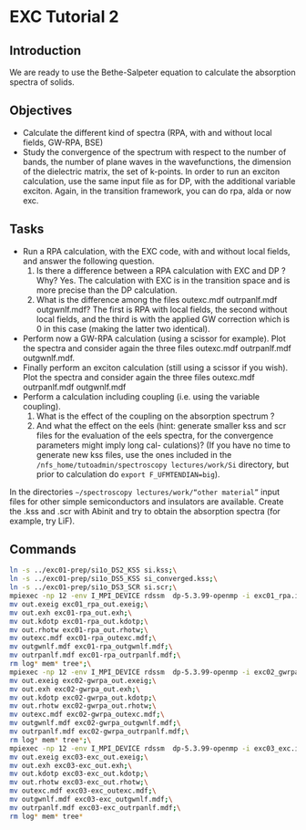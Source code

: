 EXC Tutorial 2
======================

Introduction
--------------

We are ready to use the Bethe-Salpeter equation to calculate the absorption spectra of solids.

Objectives
-------------

* Calculate the different kind of spectra (RPA, with and without local fields, GW-RPA, BSE)
* Study the convergence of the spectrum with respect to the number of bands, the number of plane waves in the wavefunctions, the dimension of the dielectric matrix, the set of k-points.
    In order to run an exciton calculation, use the same input file as for DP, with the additional variable exciton. Again, in the transition framework, you can do rpa, alda or now exc.

Tasks
-----------------

* Run a RPA calculation, with the EXC code, with and without local fields, and answer the following question.
    1. Is there a difference between a RPA calculation with EXC and DP ? Why?
        Yes. The calculation with EXC is in the transition space and is more precise than the DP calculation.
    2. What is the difference among the files outexc.mdf outrpanlf.mdf outgwnlf.mdf?
        The first is RPA with local fields, the second without local fields, and the third is with the applied GW correction which is 0 in this case (making the latter two identical).
* Perform now a GW-RPA calculation (using a scissor for example). Plot the spectra and consider again the three files outexc.mdf outrpanlf.mdf outgwnlf.mdf.
* Finally perform an exciton calculation (still using a scissor if you wish). Plot the spectra and consider again the three files outexc.mdf outrpanlf.mdf outgwnlf.mdf
* Perform a calculation including coupling (i.e. using the variable coupling).
    1. What is the effect of the coupling on the absorption spectrum ?
    2. And what the effect on the eels (hint: generate smaller kss and scr files for the evaluation of the eels spectra, for the convergence parameters might imply long cal- culations)? (If you have no time to generate new kss files, use the ones included in the `/nfs_home/tutoadmin/spectroscopy lectures/work/Si` directory, but prior to calculation do `export F_UFMTENDIAN=big`).

In the directories `∼/spectroscopy lectures/work/“other material”` input files for other simple semiconductors and insulators are available. Create the .kss and .scr with Abinit and try to obtain the absorption spectra (for example, try LiF).

Commands
--------------------
```bash
ln -s ../exc01-prep/si1o_DS2_KSS si.kss;\
ln -s ../exc01-prep/si1o_DS5_KSS si_converged.kss;\
ln -s ../exc01-prep/si1o_DS3_SCR si.scr;\
mpiexec -np 12 -env I_MPI_DEVICE rdssm  dp-5.3.99-openmp -i exc01_rpa.in -k si_converged.kss > exc01_rpa.log;\
mv out.exeig exc01_rpa_out.exeig;\
mv out.exh exc01-rpa_out.exh;\
mv out.kdotp exc01-rpa_out.kdotp;\
mv out.rhotw exc01-rpa_out.rhotw;\
mv outexc.mdf exc01-rpa_outexc.mdf;\
mv outgwnlf.mdf exc01-rpa_outgwnlf.mdf;\
mv outrpanlf.mdf exc01-rpa_outrpanlf.mdf;\
rm log* mem* tree*;\
mpiexec -np 12 -env I_MPI_DEVICE rdssm  dp-5.3.99-openmp -i exc02_gwrpa.in -k si_converged.kss > exc02_gwrpa.log;\
mv out.exeig exc02-gwrpa_out.exeig;\
mv out.exh exc02-gwrpa_out.exh;\
mv out.kdotp exc02-gwrpa_out.kdotp;\
mv out.rhotw exc02-gwrpa_out.rhotw;\
mv outexc.mdf exc02-gwrpa_outexc.mdf;\
mv outgwnlf.mdf exc02-gwrpa_outgwnlf.mdf;\
mv outrpanlf.mdf exc02-gwrpa_outrpanlf.mdf;\
rm log* mem* tree*;\
mpiexec -np 12 -env I_MPI_DEVICE rdssm  dp-5.3.99-openmp -i exc03_exc.in -k si_converged.kss -s si.scr > exc03_exc.log;\
mv out.exeig exc03-exc_out.exeig;\
mv out.exh exc03-exc_out.exh;\
mv out.kdotp exc03-exc_out.kdotp;\
mv out.rhotw exc03-exc_out.rhotw;\
mv outexc.mdf exc03-exc_outexc.mdf;\
mv outgwnlf.mdf exc03-exc_outgwnlf.mdf;\
mv outrpanlf.mdf exc03-exc_outrpanlf.mdf;\
rm log* mem* tree*
```
